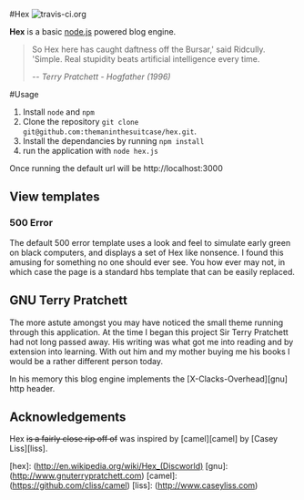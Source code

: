 #Hex ![travis-ci.org](https://travis-ci.org/themaninthesuitcase/hex.svg)

**Hex** is a basic [node.js][njs] powered blog engine.

> So Hex here has caught daftness off the Bursar,' said Ridcully. 'Simple. Real stupidity beats artificial intelligence every time.
>
> -- <cite>Terry Pratchett - Hogfather (1996)</cite>

#Usage

1. Install `node` and `npm`
1. Clone the repository `git clone git@github.com:themaninthesuitcase/hex.git`.
1. Install the dependancies by running `npm install`
1. run the application with `node hex.js`

Once running the default url will be http://localhost:3000

## View templates
### 500 Error
The default 500 error template uses a look and feel to simulate early green on black computers, and displays a set of Hex like nonsence.  I found this amusing for something no one should ever see.  You how ever may not, in which case the page is a standard hbs template that can be easily replaced.

## GNU Terry Pratchett
The more astute amongst you may have noticed the small theme running through this application.  At the time I began this project Sir Terry Pratchett had not long passed away.  His writing was what got me into reading and by extension into learning.  With out him and my mother buying me his books I would be a rather different person today.

In his memory this blog engine implements the [X-Clacks-Overhead][gnu] http header.

## Acknowledgements
Hex ~~is a fairly close rip off of~~ was inspired by [camel][camel] by [Casey Liss][liss].

[njs]: (https://nodejs.org)
[hex]: (http://en.wikipedia.org/wiki/Hex_(Discworld)
[gnu]: (http://www.gnuterrypratchett.com)
[camel]: (https://github.com/cliss/camel)
[liss]: (http://www.caseyliss.com)